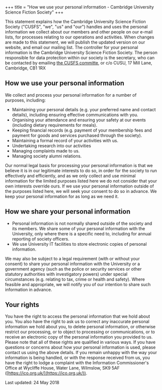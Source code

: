 +++
title = "How we use your personal information - Cambridge University Science Fiction Society"
+++

<!-- Begin privacy.txt -->

This statement explains how the Cambridge University Science Fiction Society ("CUSFS", "we", "us" and "our") handles and uses the personal information we collect about our members and other people on our e-mail lists, for processes relating to our operations and activities.
When changes are made to this statement, we will publish the updated version on our website, and email our mailing list.
The controller for your personal information is the Cambridge University Science Fiction Society. The person responsible for data protection within our society is the secretary, who can be contacted by emailing [the CUSFS committe](mailto:soc-cusfs@lists.cam.ac.uk), or c/o CUSU, 17 Mill Lane, Cambridge, CB1 1RX

## How we use your personal information

We collect and process your personal information for a number of purposes, including:

- Maintaining your personal details (e.g. your preferred name and contact details), including ensuring effective communications with you.
- Organising your attendance and ensuring your safety at our events (including dietary requirements for meals).
- Keeping financial records (e.g. payment of your membership fees and payment for goods and services purchased through the society).
- Maintaining a formal record of your activities with us.
- Undertaking research into our activities
- Managing complaints made to us.
- Managing society alumni relations.

Our normal legal basis for processing your personal information is that we believe it is in our legitimate interests to do so, in order for the society to run effectively and efficiently, and as we only collect and use minimal information for the limited purposes listed here we do not consider that your own interests override ours. If we use your personal information outside of the purposes listed here, we will seek your consent to do so in advance.
We keep your personal information for as long as we need it.

## How we share your personal information

- Personal information is not normally shared outside of the society and its members. We share some of your personal information with the University, only where there is a specific need to, including for annual reporting of society officers.
- We use University IT facilities to store electronic copies of personal information.

We may also be subject to a legal requirement (with or without your consent) to share your personal information with the University or a government agency (such as the police or security services or other statutory authorities with investigatory powers) under special circumstances (e.g. relating to tax, crime or health and safety). Where feasible and appropriate, we will notify you of our intention to share such information in advance.

## Your rights

You have the right to access the personal information that we hold about you. You also have the right to ask us to correct any inaccurate personal information we hold about you, to delete personal information, or otherwise restrict our processing, or to object to processing or communications, or to receive an electronic copy of the personal information you provided to us. Please note that all of these rights are qualified in various ways.
If you have questions or concerns about how your personal information is used, please contact us using the above details.
If you remain unhappy with the way your information is being handled, or with the response received from us, you have the right to lodge a complaint with the Information Commissioner's Office at Wycliffe House, Water Lane, Wilmslow, SK9 5AF ([https://ico.org.uk/](https://ico.org.uk/)).

Last updated: 24 May 2018

<!-- End privacy.txt -->